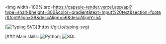 <img width=100% src=https://capsule-render.vercel.app/api?type=shark&height=300&color=gradient&text=Input%20text&section=footer&fontAlign=39&descAlign=56&descAlignY=54

[![Typing SVG](https://readme-typing-svg.herokuapp.com?font=Fira+Code&pause=1000&color=7EF73F&width=435&lines=My+name+is+J%C3%BAlio%2C+I'm+37+years+old.;Chemical+analyst.+;+Studying+data+science.)](https://git.io/typing-svg)

[### Main skills: ![Python](https://img.shields.io/badge/Python-14354C?style=for-the-badge&logo=python&logoColor=white); ![SQL](https://img.shields.io/badge/-SQL-0D1117?style=for-the-badge&logo=sql&labelColor=0D1117)&nbsp;

